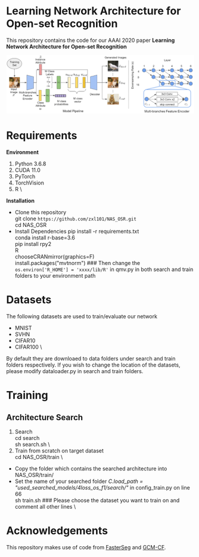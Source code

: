 # Learning Network Architecture for Open-set Recognition

This repository contains the code for our AAAI 2020 paper **Learning Network Architecture for Open-set Recognition**

![alt text](https://github.com/zxl101/NAS_OSR/blob/master/images/pipeline.png "Pipeline")

# Requirements
**Environment**
1. Python 3.6.8
2. CUDA 11.0
3. PyTorch
4. TorchVision
5. R \

**Installation**
+ Clone this repository \
  git clone `https://github.com/zxl101/NAS_OSR.git` \
  cd NAS_OSR
+ Install Dependencies
  pip install -r requirements.txt \
  conda install r-base=3.6 \
  pip install rpy2 \
  R \
  chooseCRANmirror(graphics=F) \
  install.packages("mvtnorm")
  \### Then change the `os.environ['R_HOME'] = 'xxxx/lib/R'` in qmv.py in both search and train folders to your environment path
# Datasets
The following datasets are used to train/evaluate our network
+ MNIST
+ SVHN
+ CIFAR10
+ CIFAR100 \

By default they are downloaed to data folders under search and train folders respectively. If you wish to change the location of the datasets, please modify dataloader.py in search and train folders.

# Training
## Architecture Search
1. Search \
  cd search \
  sh search.sh \
2. Train from scratch on target dataset \
  cd NAS_OSR/train \ 
  + Copy the folder which contains the searched architecture into NAS_OSR/train/
  + Set the name of your searched folder *C.load_path = "used_searched_models/4loss_os_f1/search/"* in config_train.py on line 66 \
  sh train.sh \### Please choose the dataset you want to train on and comment all other lines \
# Acknowledgements
This repository makes use of code from [FasterSeg](https://github.com/VITA-Group/FasterSeg) and [GCM-CF](https://github.com/yue-zhongqi/gcm-cf/tree/main/osr).
